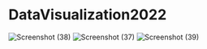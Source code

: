 ﻿# DataVisualization2022
![Screenshot (38)](https://github.com/lastriita/DataVisualization2022/assets/78375351/11e2cf4d-7089-4c64-af77-8948db985a28)
![Screenshot (37)](https://github.com/lastriita/DataVisualization2022/assets/78375351/69152abe-0d86-499f-bd74-56114bbbaac7)
![Screenshot (39)](https://github.com/lastriita/DataVisualization2022/assets/78375351/ea6be35b-a87e-473c-845e-1f9c8f6ea49d)
